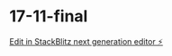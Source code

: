 # 17-11-final

[Edit in StackBlitz next generation editor ⚡️](https://stackblitz.com/~/github.com/Ai-Nader/17-11-final)